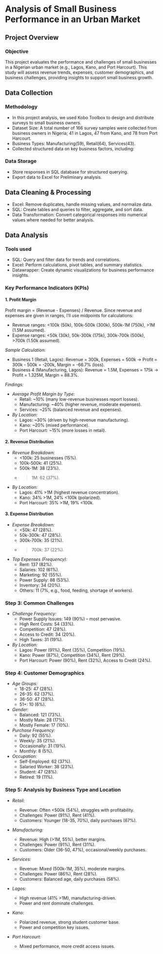 # Analysis of Small Business Performance in an Urban Market

## Project Overview

### Objective

This project evaluates the performance and challenges of small businesses in a Nigerian urban market (e.g., Lagos, Kano, and Port Harcourt). This study will assess revenue trends, expenses, customer demographics, and business challenges, providing insights to support small business growth.

## Data Collection 

### Methodology 
- In this project analysis, we used Kobo Toolbox to design and distribute surveys to small business owners.
- Dataset Size: A total number of 166 survey samples were collected from business owners in Nigeria; 41 in Lagos, 47 from Kano, and 78 from Port Harcourt.
- Business Types: Manufacturing(59), Retail(64), Services(43).
- Collected structured data on key business factors, including:

### Data Storage

- Store responses in SQL database for structured querying.
- Export data to Excel for Preliminary analysis.

## Data Cleaning & Processing

- Excel: Remove duplicates, handle missing values, and normalize data.
- SQL: Create tables and queries to filter, aggregate, and sort data.
- Data Transformation: Convert categorical responses into numerical values where needed for better analysis.

## Data Analysis

### Tools used

- SQL: Query and filter data for trends and correlations.
- Excel: Perform calculations, pivot tables, and summary statistics.
- Datawrapper: Create dynamic visualizations for business performance insights.

### Key Performance Indicators (KPIs)
#### 1. Profit Margin
Profit margin = (Revenue - Expenses) / Revenue. Since revenue and expenses are given in ranges, I’ll use midpoints for calculations:
- Revenue ranges: <100k (50k), 100k-500k (300k), 500k-1M (750k), >1M (1.5M assumed).
- Expense ranges: <50k (30k), 50k-300k (175k), 300k-700k (500k), >700k (1.50k assumed).

*Sample Calculation:*
- Business 1 (Retail, Lagos): Revenue = 300k, Expenses = 500k → Profit = 300k - 500k = -200k, Margin = -66.7% (loss).
- Business 4 (Manufacturing, Lagos): Revenue = 1.5M, Expenses = 175k → Profit = 1.325M, Margin = 88.3%.

*Findings:*
- *Average Profit Margin by Type:*
  - Retail: ~10% (many low-revenue businesses report losses).
  - Manufacturing: ~40% (higher revenue, moderate expenses).
  - Services: ~25% (balanced revenue and expenses).
- *By Location:*
  - Lagos: ~30% (driven by high-revenue manufacturing).
  - Kano: ~20% (mixed performance).
  - Port Harcourt: ~15% (more losses in retail).

#### 2. Revenue Distribution
- *Revenue Breakdown:*
  - <100k: 25 businesses (15%).
  - 100k-500k: 41 (25%).
  - 500k-1M: 38 (23%).
  - >1M: 62 (37%).
- *By Location:*
  - Lagos: 41% >1M (highest revenue concentration).
  - Kano: 34% >1M, 24% <100k (polarized).
  - Port Harcourt: 35% >1M, 19% <100k.

#### 3. Expense Distribution
- *Expense Breakdown:*
  - <50k: 47 (28%).
  - 50k-300k: 47 (28%).
  - 300k-700k: 35 (21%).
  - >700k: 37 (22%).
- *Top Expenses (Frequency):*
  - Rent: 137 (82%).
  - Salaries: 102 (61%).
  - Marketing: 92 (55%).
  - Power Supply: 88 (53%).
  - Inventory: 34 (20%).
  - Others: 11 (7%, e.g., food, feeding, shortage of workers).

### Step 3: Common Challenges
- *Challenge Frequency:*
  - Power Supply Issues: 149 (90%) – most pervasive.
  - High Rent Costs: 54 (33%).
  - Competition: 47 (28%).
  - Access to Credit: 34 (20%).
  - High Taxes: 31 (19%).
- *By Location:*
  - Lagos: Power (91%), Rent (35%), Competition (19%).
  - Kano: Power (87%), Competition (34%), Rent (29%).
  - Port Harcourt: Power (90%), Rent (32%), Access to Credit (24%).

### Step 4: Customer Demographics
- *Age Groups:*
  - 18-25: 47 (28%).
  - 26-35: 62 (37%).
  - 36-50: 47 (28%).
  - 51+: 10 (6%).
- *Gender:*
  - Balanced: 121 (73%).
  - Mostly Male: 28 (17%).
  - Mostly Female: 17 (10%).
- *Purchase Frequency:*
  - Daily: 92 (55%).
  - Weekly: 35 (21%).
  - Occasionally: 31 (19%).
  - Monthly: 8 (5%).
- *Occupation:*
  - Self-Employed: 62 (37%).
  - Salaried Worker: 38 (23%).
  - Student: 47 (28%).
  - Retired: 19 (11%).

### Step 5: Analysis by Business Type and Location
- *Retail:*
  - Revenue: Often <500k (54%), struggles with profitability.
  - Challenges: Power (91%), Rent (41%).
  - Customers: Younger (18-35, 70%), daily purchases (67%).
- *Manufacturing:*
  - Revenue: High (>1M, 55%), better margins.
  - Challenges: Power (91%), Rent (31%).
  - Customers: Older (36-50, 47%), occasional/weekly purchases.
- *Services:*
  - Revenue: Mixed (500k-1M, 35%), moderate margins.
  - Challenges: Power (86%), Rent (28%).
  - Customers: Balanced age, daily purchases (58%).

- *Lagos:*
  - High revenue (41% >1M), manufacturing-driven.
  - Power and rent dominate challenges.
- *Kano:*
  - Polarized revenue, strong student customer base.
  - Power and competition key issues.
- *Port Harcourt:*
  - Mixed performance, more credit access issues.








